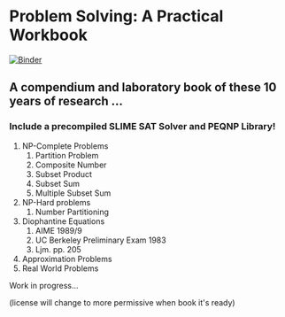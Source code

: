# Problem Solving: A Practical Workbook

[![Binder](https://mybinder.org/badge_logo.svg)](https://mybinder.org/v2/gh/maxtuno/problem-solving-book/master)

## A compendium and laboratory book of these 10 years of research ...

### Include a precompiled SLIME SAT Solver and PEQNP Library!

1. NP-Complete Problems
    1. Partition Problem
    2. Composite Number
    3. Subset Product
    4. Subset Sum
    5. Multiple Subset Sum
2. NP-Hard problems
    1. Number Partitioning
3. Diophantine Equations
    1. AIME 1989/9
    2. UC Berkeley Preliminary Exam 1983
    3. Ljm. pp. 205
4. Approximation Problems
5. Real World Problems

Work in progress...

(license will change to more permissive when book it's ready)